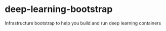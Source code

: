 # deep-learning-bootstrap
Infrastructure bootstrap to help you build and run deep learning containers
